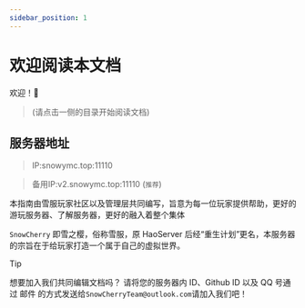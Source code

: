 ```yaml
---
sidebar_position: 1
---
```

# 欢迎阅读本文档

欢迎！👋
> (请点击一侧的目录开始阅读文档)

##  服务器地址

> IP:snowymc.top:11110


> 备用IP:v2.snowymc.top:11110 (`推荐`)


本指南由雪服玩家社区以及管理层共同编写，旨意为每一位玩家提供帮助，更好的游玩服务器、了解服务器，更好的融入着整个集体

`SnowCherry` 即雪之樱，俗称雪服，原 HaoServer 后经“重生计划”更名，本服务器的宗旨在于给玩家打造一个属于自己的虚拟世界。




> [!TIP]
> 想要加入我们共同编辑文档吗？
请将您的服务器内 ID、Github ID 以及 QQ 号通过 邮件 的方式发送给`SnowCherryTeam@outlook.com`请加入我们吧！



